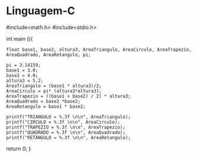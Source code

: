 # Linguagem-C

#include<math.h>
#include<stdio.h>

int main (){

    float base1, base2, altura3, AreaTriangulo, AreaCirculo, AreaTrapezio, AreaQuadrado, AreaRetangulo, pi;

    pi = 3.14159;
    base1 = 3.0;
    base2 = 4.0;
    altura3 = 5.2;
    AreaTriangulo = (base1 * altura3)/2;
    AreaCirculo = pi* (altura3*altura3);
    AreaTrapezio = ((base1 + base2) / 2) * altura3;
    AreaQuadrado = base2 *base2;
    AreaRetangulo = base1 * base2;

    printf("TRIANGULO = %.3f \n\n", AreaTriangulo);
    printf("CIRCULO = %.3f \n\n", AreaCirculo);
    printf("TRAPEZIO = %.3f \n\n", AreaTrapezio);
    printf("QUADRADO = %.3f \n\n", AreaQuadrado);
    printf("RETANGULO = %.3f \n\n", AreaRetangulo);


return 0;
}
